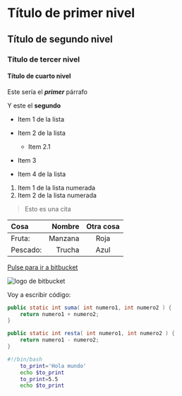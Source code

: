 # Título de primer nivel

## Título de segundo nivel

### Título de tercer nivel

#### Título de cuarto nivel

Este sería el ***primer*** párrafo

Y este el __segundo__

- Item 1 de la lista

- Item 2 de la lista
    - Item 2.1
- Item 3

* Item 4 de la lista

1. Item 1 de la lista numerada
2. Item 2 de la lista numerada

> Esto es una cita

| Cosa     | Nombre  | Otra cosa |
| :----     | ------:  | :---------: |
| Fruta:   | Manzana | Roja      |
| Pescado: |Trucha   |Azul       |

[Pulse para ir a bitbucket](https://bitbucket.org/)

![logo de bitbucket](https://store-images.s-microsoft.com/image/apps.8941.71abce6a-be0d-4016-b6c6-c316d70940d7.84f97468-8802-4c97-9d34-1c8b04af5ec7.2eb89e82-2a44-44e5-85c7-95794e890782.png)

Voy a escribir código:

```java
public static int suma( int numero1, int numero2 ) {
    return numero1 + numero2;
}

public static int resta( int numero1, int numero2 ) {
    return numero1 - numero2;
}
```

```bash
#!/bin/bash
	to_print='Hola mundo'
	echo $to_print
	to_print=5.5
	echo $to_print
```